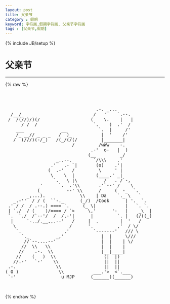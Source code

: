 ```yaml
---
layout: post
title: 父亲节
category : 假期
keyword: 字符画,假期字符画, 父亲节字符画
tags : [父亲节,假期]
---
```

{% include JB/setup %}
# 父亲节
---
{% raw %}
<pre>



                                  .-. _...
  /__/_                          /   &#039;    `.--.
 /  /(//)/)(/                   (    \.    |   |
      / /  /                     `.    )  .&#039;  /
    ___              __            `.  |     /&#039;
    /_ __// _ _ _   /  )_           |  &#039;    /&#039;
   /  (///)(-/_)   /(_/(/(/         |_______|
                         /         /wWw    -.
                                .-&#039;  o-   |  )
                               (__         _/
                   _..--.        `/\\\    .&#039;
                 .&#039;   .- `|       (o)    .&#039;|
                (  .-&#039;   /         \     &#039; |
                 \    \  |        (____.&#039; _|
                  `.   \ |\          /   . /`-,
             &#039;      `.  .&#039;\\       .&#039;`--&#039; /    \
            (          --&#039; \\      /     (  -_  `.
        _,...).             \\    | Da    `._ \   `
   _.-&#039;&#039;  / / (  ``-._      (_/)  /Cook      | &#039;.  `.
 .&#039; / /  / .--.) ==== `.     (_ \|           |   `. `.
 | `./  / (    )/==== / `&gt;     \,&#039;      &#039;-   |    _\  |
 `.  `./  /`--&#039;/  /  /,-&#039;|      |         `. |   (/((_)
  |     `-../.__,,.--&#039;   /     |  .        |  &#039;   /
   \                    /      &#039;.         ,&#039;  / \/
    `.                ,&#039;         `-------&#039;   /// \
      `._          _,&#039;              |  |     \///
       //`--....--&#039;                 |  |    | \/
      //  \\   \\                   |  |    |
     //    .-.  \\                  |__|____|
    //    (   )  \\                  (|  |)
   //.-&#039;   `-&#039;    \\                 ||  ||
 .-.               \\                ||  ||
( O )               \\           ___.&#039;&gt;  &lt;`.___
 `-&#039;                 u MJP      (______)(______) 

 </pre>
{% endraw %}
